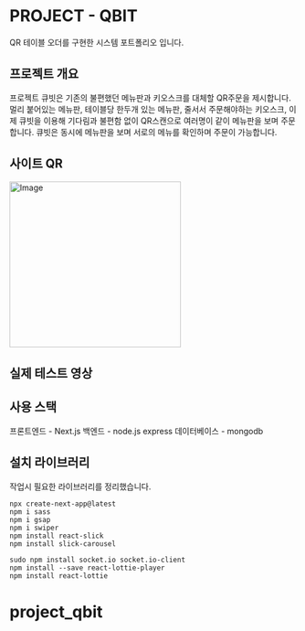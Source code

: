 # PROJECT - QBIT

QR 테이블 오더를 구현한 시스템 포트폴리오 입니다.

## 프로젝트 개요

프로젝트 큐빗은 기존의 불편했던 메뉴판과 키오스크를 대체할 QR주문을 제시합니다. 멀리 붙어있는 메뉴판, 테이블당 한두개 있는 메뉴판, 줄서서 주문해야하는 키오스크, 이제 큐빗을 이용해 기다림과 불편함 없이 QR스캔으로 여러명이 같이 메뉴판을 보며 주문합니다. 큐빗은 동시에 메뉴판을 보며 서로의 메뉴를 확인하며 주문이 가능합니다.

## 사이트 QR
<img width="300" height="290" alt="Image" src="https://github.com/user-attachments/assets/f5caacc7-eebc-403f-a1cd-08223d26184f" />

## 실제 테스트 영상



## 사용 스택

프론트엔드 - Next.js
백엔드 - node.js express
데이터베이스 - mongodb

## 설치 라이브러리

작업시 필요한 라이브러리를 정리했습니다.

```
npx create-next-app@latest
npm i sass
npm i gsap
npm i swiper
npm install react-slick
npm install slick-carousel

sudo npm install socket.io socket.io-client
npm install --save react-lottie-player
npm install react-lottie
```
# project_qbit
